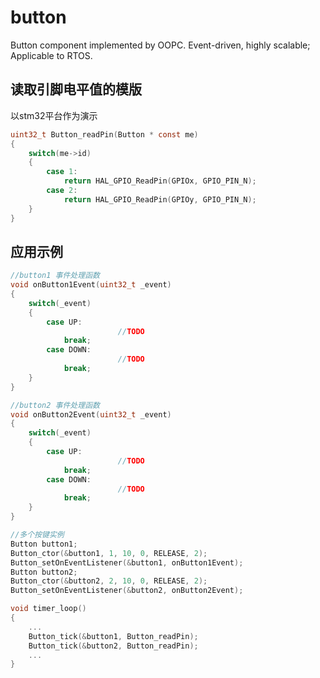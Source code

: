 # button
Button component implemented by OOPC. Event-driven, highly scalable; Applicable to RTOS.

## 读取引脚电平值的模版
以stm32平台作为演示
```c
uint32_t Button_readPin(Button * const me)
{
	switch(me->id)
	{
		case 1:
			return HAL_GPIO_ReadPin(GPIOx, GPIO_PIN_N); 
		case 2:
			return HAL_GPIO_ReadPin(GPIOy, GPIO_PIN_N); 
	}
}
```



## 应用示例
```c
//button1 事件处理函数
void onButton1Event(uint32_t _event)
{
	switch(_event)
	{
		case UP:
                        //TODO
			break;
		case DOWN:
                        //TODO
			break;
	}
}

//button2 事件处理函数
void onButton2Event(uint32_t _event)
{
	switch(_event)
	{
		case UP:
                        //TODO
			break;
		case DOWN:
                        //TODO
			break;		
	}
}

//多个按键实例
Button button1;
Button_ctor(&button1, 1, 10, 0, RELEASE, 2);
Button_setOnEventListener(&button1, onButton1Event);
Button button2;
Button_ctor(&button2, 2, 10, 0, RELEASE, 2);
Button_setOnEventListener(&button2, onButton2Event);

void timer_loop()
{
	...
	Button_tick(&button1, Button_readPin);
	Button_tick(&button2, Button_readPin);
	...
}

```






